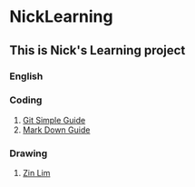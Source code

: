# NickLearning
## This is Nick's Learning project
### English
### Coding
1. [Git Simple Guide](http://rogerdudler.github.io/git-guide/)
2. [Mark Down Guide](https://www.markdownguide.org/basic-syntax)
### Drawing
1. [Zin Lim](https://www.zinlim.com/)
